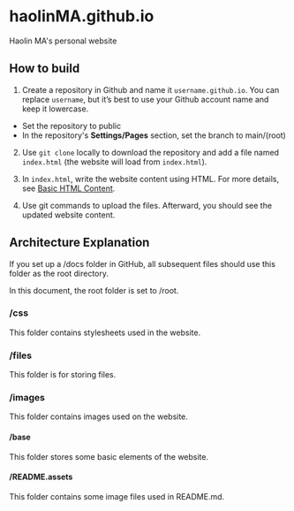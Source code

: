 # haolinMA.github.io

Haolin MA's personal website

## How to build

1. Create a repository in Github and name it `username.github.io`. You can replace `username`, but it’s best to use your Github account name and keep it lowercase.

- Set the repository to public
- In the repository's **Settings/Pages** section, set the branch to main/(root)

2. Use `git clone` locally to download the repository and add a file named `index.html` (the website will load from `index.html`).

3. In `index.html`, write the website content using HTML. For more details, see [Basic HTML Content](./files/HTML).
4. Use git commands to upload the files. Afterward, you should see the updated website content.

## Architecture Explanation

If you set up a /docs folder in GitHub, all subsequent files should use this folder as the root directory.

In this document, the root folder is set to /root.

### /css

This folder contains stylesheets used in the website.

### /files

This folder is for storing files.

### /images

This folder contains images used on the website.

#### /base

This folder stores some basic elements of the website.

#### /README.assets

This folder contains some image files used in README.md.
